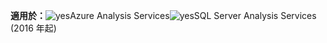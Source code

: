 **適用於：**![yes](media/analysis-services-appliesto/yes.png)Azure Analysis Services![yes](media/analysis-services-appliesto/yes.png)SQL Server Analysis Services (2016 年起)